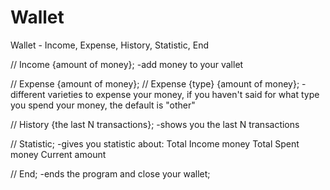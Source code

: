 # Wallet
Wallet - Income, Expense, History, Statistic, End

// Income {amount of money};
-add money to your vallet

// Expense {amount of money};
// Expense {type} {amount of money};
-different varieties to expense your money, if you haven't said 
for what type you spend your money, the default is "other"

// History {the last N transactions};
-shows you the last N transactions

// Statistic;
-gives you statistic about:
Total Income money
Total Spent money
Current amount

// End;
-ends the program and close your wallet;
